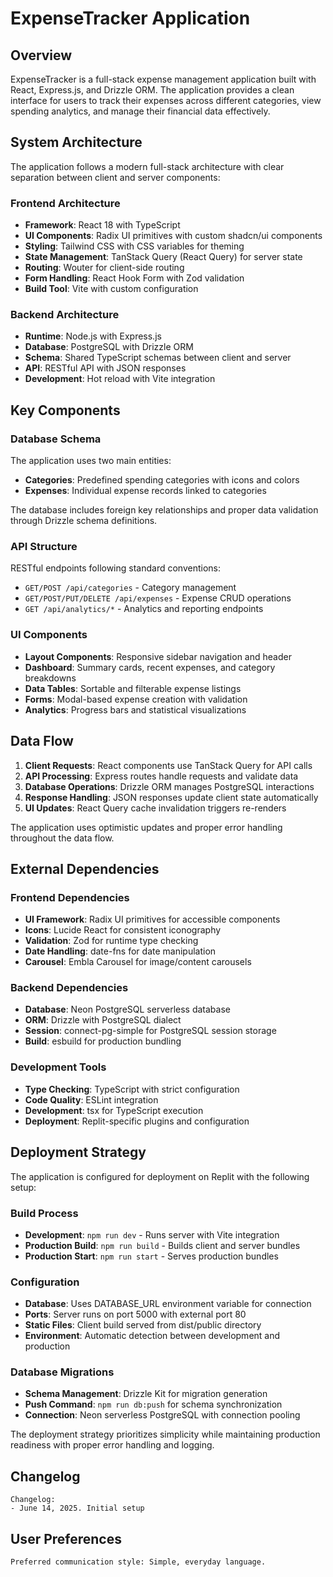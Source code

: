 # ExpenseTracker Application

## Overview

ExpenseTracker is a full-stack expense management application built with React, Express.js, and Drizzle ORM. The application provides a clean interface for users to track their expenses across different categories, view spending analytics, and manage their financial data effectively.

## System Architecture

The application follows a modern full-stack architecture with clear separation between client and server components:

### Frontend Architecture
- **Framework**: React 18 with TypeScript
- **UI Components**: Radix UI primitives with custom shadcn/ui components
- **Styling**: Tailwind CSS with CSS variables for theming
- **State Management**: TanStack Query (React Query) for server state
- **Routing**: Wouter for client-side routing
- **Form Handling**: React Hook Form with Zod validation
- **Build Tool**: Vite with custom configuration

### Backend Architecture
- **Runtime**: Node.js with Express.js
- **Database**: PostgreSQL with Drizzle ORM
- **Schema**: Shared TypeScript schemas between client and server
- **API**: RESTful API with JSON responses
- **Development**: Hot reload with Vite integration

## Key Components

### Database Schema
The application uses two main entities:
- **Categories**: Predefined spending categories with icons and colors
- **Expenses**: Individual expense records linked to categories

The database includes foreign key relationships and proper data validation through Drizzle schema definitions.

### API Structure
RESTful endpoints following standard conventions:
- `GET/POST /api/categories` - Category management
- `GET/POST/PUT/DELETE /api/expenses` - Expense CRUD operations
- `GET /api/analytics/*` - Analytics and reporting endpoints

### UI Components
- **Layout Components**: Responsive sidebar navigation and header
- **Dashboard**: Summary cards, recent expenses, and category breakdowns
- **Data Tables**: Sortable and filterable expense listings
- **Forms**: Modal-based expense creation with validation
- **Analytics**: Progress bars and statistical visualizations

## Data Flow

1. **Client Requests**: React components use TanStack Query for API calls
2. **API Processing**: Express routes handle requests and validate data
3. **Database Operations**: Drizzle ORM manages PostgreSQL interactions
4. **Response Handling**: JSON responses update client state automatically
5. **UI Updates**: React Query cache invalidation triggers re-renders

The application uses optimistic updates and proper error handling throughout the data flow.

## External Dependencies

### Frontend Dependencies
- **UI Framework**: Radix UI primitives for accessible components
- **Icons**: Lucide React for consistent iconography
- **Validation**: Zod for runtime type checking
- **Date Handling**: date-fns for date manipulation
- **Carousel**: Embla Carousel for image/content carousels

### Backend Dependencies
- **Database**: Neon PostgreSQL serverless database
- **ORM**: Drizzle with PostgreSQL dialect
- **Session**: connect-pg-simple for PostgreSQL session storage
- **Build**: esbuild for production bundling

### Development Tools
- **Type Checking**: TypeScript with strict configuration
- **Code Quality**: ESLint integration
- **Development**: tsx for TypeScript execution
- **Deployment**: Replit-specific plugins and configuration

## Deployment Strategy

The application is configured for deployment on Replit with the following setup:

### Build Process
- **Development**: `npm run dev` - Runs server with Vite integration
- **Production Build**: `npm run build` - Builds client and server bundles
- **Production Start**: `npm run start` - Serves production bundles

### Configuration
- **Database**: Uses DATABASE_URL environment variable for connection
- **Ports**: Server runs on port 5000 with external port 80
- **Static Files**: Client build served from dist/public directory
- **Environment**: Automatic detection between development and production

### Database Migrations
- **Schema Management**: Drizzle Kit for migration generation
- **Push Command**: `npm run db:push` for schema synchronization
- **Connection**: Neon serverless PostgreSQL with connection pooling

The deployment strategy prioritizes simplicity while maintaining production readiness with proper error handling and logging.

## Changelog

```
Changelog:
- June 14, 2025. Initial setup
```

## User Preferences

```
Preferred communication style: Simple, everyday language.
```